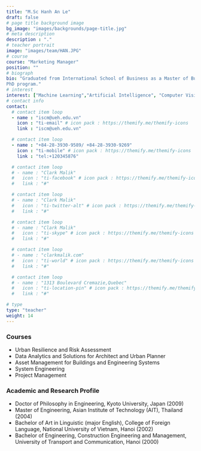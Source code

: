 ```yaml
---
title: "M.Sc Hanh An Le"
draft: false
# page title background image
bg_image: "images/backgrounds/page-title.jpg"
# meta description
description : "."
# teacher portrait
image: "images/team/HAN.JPG"
# course
course: "Marketing Manager"
position: ""
# biograph
bio: "Graduated from International School of Business as a Master of Business, Hanh An is currently in charge of marketing at ISCM, she had seven years working experiences in marketing, business analysis and project management at the top 50 companies in Vietnam. With the passion in the academic path, she first started her career as a lecturer in Vietnam Aviation Academy, Hanh An is now researching for the topic of walkability development as a city branding to follow
PhD program."
# interest
interest: ["Machine Learning","Artificial Intelligence", "Computer Vision", "Agent Based Modelling"]
# contact info
contact:
  # contact item loop
  - name : "iscm@ueh.edu.vn"
    icon : "ti-email" # icon pack : https://themify.me/themify-icons
    link : "iscm@ueh.edu.vn"

  # contact item loop
  - name : "+84-28-3930-9589/ +84-28-3930-9269"
    icon : "ti-mobile" # icon pack : https://themify.me/themify-icons
    link : "tel:+120345876"

  # contact item loop
  # - name : "Clark Malik"
  #   icon : "ti-facebook" # icon pack : https://themify.me/themify-icons
  #   link : "#"

  # contact item loop
  # - name : "Clark Malik"
  #   icon : "ti-twitter-alt" # icon pack : https://themify.me/themify-icons
  #   link : "#"

  # contact item loop
  # - name : "Clark Malik"
  #   icon : "ti-skype" # icon pack : https://themify.me/themify-icons
  #   link : "#"

  # contact item loop
  # - name : "clarkmalik.com"
  #   icon : "ti-world" # icon pack : https://themify.me/themify-icons
  #   link : "#"

  # contact item loop
  # - name : "1313 Boulevard Cremazie,Quebec"
  #   icon : "ti-location-pin" # icon pack : https://themify.me/themify-icons
  #   link : "#"

# type
type: "teacher"
weight: 14
---
```


### Courses
* Urban Resilience and Risk Assessment
* Data Analytics and Solutions for Architect and Urban Planner
* Asset Management for Buildings and Engineering Systems
* System Engineering
* Project Management


### Academic and Research Profile
* Doctor of Philosophy in Engineering, Kyoto University, Japan (2009)
* Master of Engineering, Asian Institute of Technology (AIT), Thailand (2004)
* Bachelor of Art in Linguistic (major English), College of Foreign Language, National University of Vietnam, Hanoi (2002)
* Bachelor of Engineering, Construction Engineering and Management, University of Transport and Communication, Hanoi (2000)
